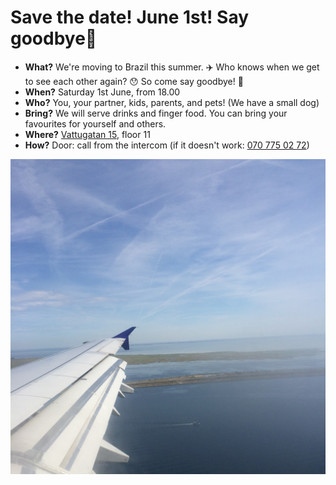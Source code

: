# Save the date! June 1st! Say goodbye👋

* **What?** We're moving to Brazil this summer. ✈️ Who knows when we get to see each other again? 😯 So come say goodbye! 🥂
* **When?** Saturday 1st June, from 18.00
* **Who?** You, your partner, kids, parents, and pets! (We have a small dog)
* **Bring?** We will serve drinks and finger food. You can bring your favourites for yourself and others.
* **Where?** [Vattugatan 15](https://goo.gl/maps/PX7zTm7TcPVNAGSRA), floor 11
* **How?** Door: call from the intercom (if it doesn't work: <a href="tel:0046707750272">070 775 02 72</a>)

![a photo from inside an airplane, showing the sea and an island through the window](flight.jpg)
